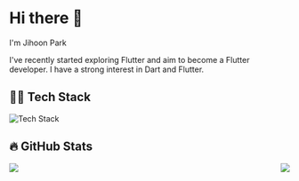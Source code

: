 # Hi there 👋
I'm Jihoon Park

I've recently started exploring Flutter and aim to become a Flutter developer. I have a strong interest in Dart and Flutter.

## 🧑‍💻 Tech Stack
<img src="https://skillicons.dev/icons?i=dart,flutter,firebase,figma" alt="Tech Stack" />

## 🔥 GitHub Stats
<div style="display: flex; justify-content: space-between;">
    <img align="center" src="https://github-readme-stats.vercel.app/api?username=wlgnsdl815&count_private=true&show_icons=true&theme=tokyonight" />
    <img align="center" src="https://github-readme-stats.vercel.app/api/top-langs/?username=wlgnsdl815&layout=compact&theme=tokyonight&langs_count=6" />
</div>

<!--
**wlgnsdl815/wlgnsdl815** is a ✨ _special_ ✨ repository because its `README.md` (this file) appears on your GitHub profile.

Here are some ideas to get you started:

- 🔭 I’m currently working on ...
- 🌱 I’m currently learning ...
- 👯 I’m looking to collaborate on ...
- 🤔 I’m looking for help with ...
- 💬 Ask me about ...
- 📫 How to reach me: ...
- 😄 Pronouns: ...
- ⚡ Fun fact: ...
-->
